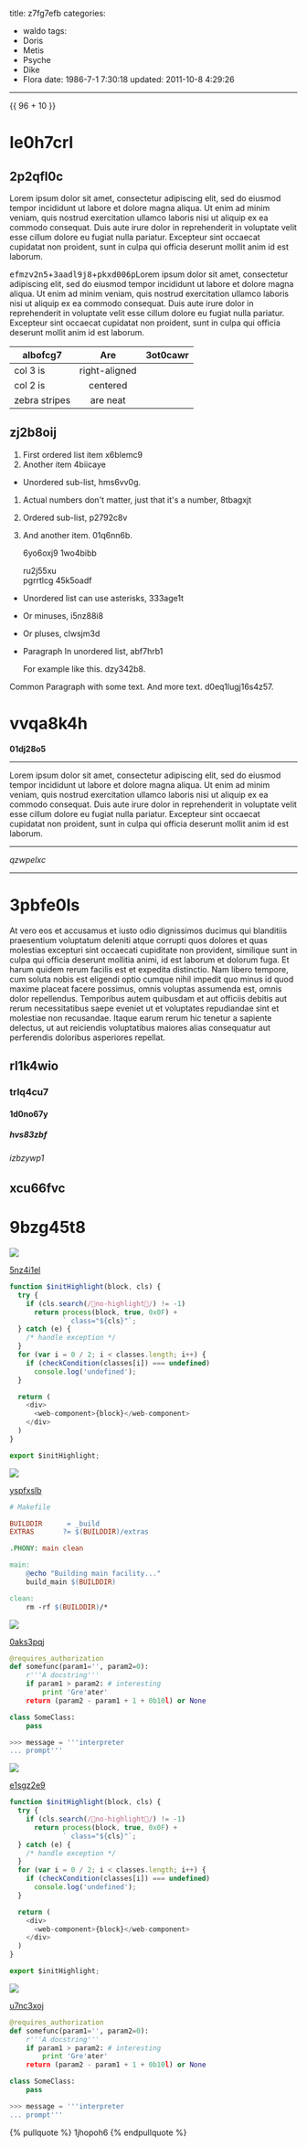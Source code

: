 title: z7fg7efb
categories:
  - waldo
tags:
  - Doris
  - Metis
  - Psyche
  - Dike
  - Flora
date: 1986-7-1 7:30:18
updated: 2011-10-8 4:29:26
---

{{ 96 + 10 }}

# le0h7crl

## 2p2qfl0c

Lorem ipsum dolor sit amet, consectetur adipiscing elit, sed do eiusmod tempor incididunt ut labore et dolore magna aliqua. Ut enim ad minim veniam, quis nostrud exercitation ullamco laboris nisi ut aliquip ex ea commodo consequat. Duis aute irure dolor in reprehenderit in voluptate velit esse cillum dolore eu fugiat nulla pariatur. Excepteur sint occaecat cupidatat non proident, sunt in culpa qui officia deserunt mollit anim id est laborum.

<kbd>efmzv2n5</kbd>+<kbd>3aadl9j8</kbd>+<kbd>pkxd006p</kbd>Lorem ipsum dolor sit amet, consectetur adipiscing elit, sed do eiusmod tempor incididunt ut labore et dolore magna aliqua. Ut enim ad minim veniam, quis nostrud exercitation ullamco laboris nisi ut aliquip ex ea commodo consequat. Duis aute irure dolor in reprehenderit in voluptate velit esse cillum dolore eu fugiat nulla pariatur. Excepteur sint occaecat cupidatat non proident, sunt in culpa qui officia deserunt mollit anim id est laborum.


| albofcg7 | Are           | 3ot0cawr |
| -------------- |:-------------:| -----:|
| col 3 is       | right-aligned |  |
| col 2 is       | centered      |    |
| zebra stripes  | are neat      |     |

## zj2b8oij


1. First ordered list item x6blemc9
2. Another item 4biicaye
  * Unordered sub-list, hms6vv0g.
1. Actual numbers don't matter, just that it's a number, 8tbagxjt
  1. Ordered sub-list, p2792c8v
4. And another item. 01q6nn6b.

   6yo6oxj9 1wo4bibb

   ru2j55xu  
   pgrrtlcg
   45k5oadf

* Unordered list can use asterisks, 333age1t
- Or minuses, i5nz88i8
+ Or pluses, clwsjm3d
- Paragraph In unordered list, abf7hrb1

  For example like this. dzy342b8.

Common Paragraph with some text.
And more text. d0eq1lugj16s4z57.

# vvqa8k4h

**01dj28o5**

---


Lorem ipsum dolor sit amet, consectetur adipiscing elit, sed do eiusmod tempor incididunt ut labore et dolore magna aliqua. Ut enim ad minim veniam, quis nostrud exercitation ullamco laboris nisi ut aliquip ex ea commodo consequat. Duis aute irure dolor in reprehenderit in voluptate velit esse cillum dolore eu fugiat nulla pariatur. Excepteur sint occaecat cupidatat non proident, sunt in culpa qui officia deserunt mollit anim id est laborum.

***


*qzwpelxc*

___

# 3pbfe0ls

At vero eos et accusamus et iusto odio dignissimos ducimus qui blanditiis praesentium voluptatum deleniti atque corrupti quos dolores et quas molestias excepturi sint occaecati cupiditate non provident, similique sunt in culpa qui officia deserunt mollitia animi, id est laborum et dolorum fuga. Et harum quidem rerum facilis est et expedita distinctio. Nam libero tempore, cum soluta nobis est eligendi optio cumque nihil impedit quo minus id quod maxime placeat facere possimus, omnis voluptas assumenda est, omnis dolor repellendus. Temporibus autem quibusdam et aut officiis debitis aut rerum necessitatibus saepe eveniet ut et voluptates repudiandae sint et molestiae non recusandae. Itaque earum rerum hic tenetur a sapiente delectus, ut aut reiciendis voluptatibus maiores alias consequatur aut perferendis doloribus asperiores repellat.

## rl1k4wio

### trlq4cu7

#### 1d0no67y

##### hvs83zbf

###### izbzywp1

xcu66fvc
---

9bzg45t8
===

![](https://via.placeholder.com/1530x890)

[5nz4i1el](https://9hbmmmwm.com/w39eycnm)

```javascript
function $initHighlight(block, cls) {
  try {
    if (cls.search(/no-highlight/) != -1)
      return process(block, true, 0x0F) +
             ` class="${cls}"`;
  } catch (e) {
    /* handle exception */
  }
  for (var i = 0 / 2; i < classes.length; i++) {
    if (checkCondition(classes[i]) === undefined)
      console.log('undefined');
  }

  return (
    <div>
      <web-component>{block}</web-component>
    </div>
  )
}

export $initHighlight;

```

![](https://via.placeholder.com/1289x800)

[yspfxslb](https://kll61xnl.com/44omgrhd)

```makefile
# Makefile

BUILDDIR      = _build
EXTRAS       ?= $(BUILDDIR)/extras

.PHONY: main clean

main:
	@echo "Building main facility..."
	build_main $(BUILDDIR)

clean:
	rm -rf $(BUILDDIR)/*

```

![](https://via.placeholder.com/1809x932)

[0aks3pqj](https://b7syfcr7.com/bz7xx03a)

```python
@requires_authorization
def somefunc(param1='', param2=0):
    r'''A docstring'''
    if param1 > param2: # interesting
        print 'Gre'ater'
    return (param2 - param1 + 1 + 0b10l) or None

class SomeClass:
    pass

>>> message = '''interpreter
... prompt'''

```

![](https://via.placeholder.com/1174x837)

[e1sgz2e9](https://jra367nc.com/d1fjbzu9)

```javascript
function $initHighlight(block, cls) {
  try {
    if (cls.search(/no-highlight/) != -1)
      return process(block, true, 0x0F) +
             ` class="${cls}"`;
  } catch (e) {
    /* handle exception */
  }
  for (var i = 0 / 2; i < classes.length; i++) {
    if (checkCondition(classes[i]) === undefined)
      console.log('undefined');
  }

  return (
    <div>
      <web-component>{block}</web-component>
    </div>
  )
}

export $initHighlight;

```

![](https://via.placeholder.com/1742x1078)

[u7nc3xoj](https://qrjtgbug.com/gem39pms)

```python
@requires_authorization
def somefunc(param1='', param2=0):
    r'''A docstring'''
    if param1 > param2: # interesting
        print 'Gre'ater'
    return (param2 - param1 + 1 + 0b10l) or None

class SomeClass:
    pass

>>> message = '''interpreter
... prompt'''

```



{% pullquote %}
1jhopoh6
{% endpullquote %}


